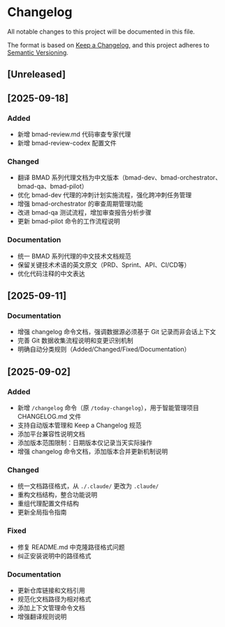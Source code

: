 # Changelog

All notable changes to this project will be documented in this file.

The format is based on [Keep a Changelog](https://keepachangelog.com/en/1.0.0/),
and this project adheres to [Semantic Versioning](https://semver.org/spec/v2.0.0.html).

## [Unreleased]

## [2025-09-18]

### Added
- 新增 bmad-review.md 代码审查专家代理
- 新增 bmad-review-codex 配置文件

### Changed
- 翻译 BMAD 系列代理文档为中文版本（bmad-dev、bmad-orchestrator、bmad-qa、bmad-pilot）
- 优化 bmad-dev 代理的冲刺计划实施流程，强化跨冲刺任务管理
- 增强 bmad-orchestrator 的审查周期管理功能
- 改进 bmad-qa 测试流程，增加审查报告分析步骤
- 更新 bmad-pilot 命令的工作流程说明

### Documentation
- 统一 BMAD 系列代理的中文技术文档规范
- 保留关键技术术语的英文原文（PRD、Sprint、API、CI/CD等）
- 优化代码注释的中文表达

## [2025-09-11]

### Documentation
- 增强 changelog 命令文档，强调数据源必须基于 Git 记录而非会话上下文
- 完善 Git 数据收集流程说明和变更识别机制
- 明确自动分类规则（Added/Changed/Fixed/Documentation）

## [2025-09-02]

### Added
- 新增 `/changelog` 命令（原 `/today-changelog`），用于智能管理项目 CHANGELOG.md 文件
- 支持自动版本管理和 Keep a Changelog 规范
- 添加平台兼容性说明文档
- 添加版本范围限制：日期版本仅记录当天实际操作
- 增强 changelog 命令文档，添加版本合并更新机制说明

### Changed
- 统一文档路径格式，从 `./.claude/` 更改为 `.claude/`
- 重构文档结构，整合功能说明
- 重组代理配置文件结构
- 更新全局指令指南

### Fixed
- 修复 README.md 中克隆路径格式问题
- 纠正安装说明中的路径格式

### Documentation
- 更新仓库链接和文档引用
- 规范化文档路径为相对格式
- 添加上下文管理命令文档
- 增强翻译规则说明